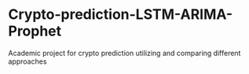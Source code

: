 # Crypto-prediction-LSTM-ARIMA-Prophet
Academic project for crypto prediction utilizing and comparing different approaches
